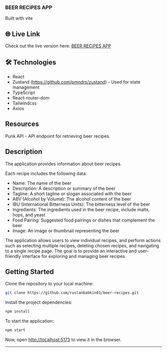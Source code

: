 ### BEER RECiPES APP

Built with vite

## 🌐 Live Link

Check out the live version here: [BEER RECiPES APP](https://beer-recipes-five.vercel.app/)

## 🛠️ Technologies

- React
- Zustand (<https://github.com/pmndrs/zustand>) - Used for state management
- TypeScript
- React-router-dom
- Tailwindcss
- Axios

## Resources

Punk API - API endpoint for retrieving beer recipes.

## Description

The application provides information about beer recipes.

Each recipe includes the following data:

- Name: The name of the beer
- Description: A description or summary of the beer
- Tagline: A short tagline or slogan associated with the beer
- ABV (Alcohol by Volume): The alcohol content of the beer
- IBU (International Bitterness Units): The bitterness level of the beer
- Ingredients: The ingredients used in the beer recipe, include malts, hops, and yeast
- Food Pairing: Suggested food pairings or dishes that complement the beer
- Image: An image or thumbnail representing the beer
  
 The application allows users to view individual recipes, and perform actions such as selecting multiple recipes, deleting chosen recipes, and navigating to a single recipe page. The goal is to provide an interactive and user-friendly interface for exploring and managing beer recipes

## Getting Started

Clone the repository to your local machine:

```bash
git clone https://github.com/ruslanbabkin01/beer-recipes.git
```

Install the project dependencies:

```bash
npm install
```

To start the application:

```bash
npm start
```

Now, open [http://localhost:5173](http://localhost:5173) to view it in the browser.

---
